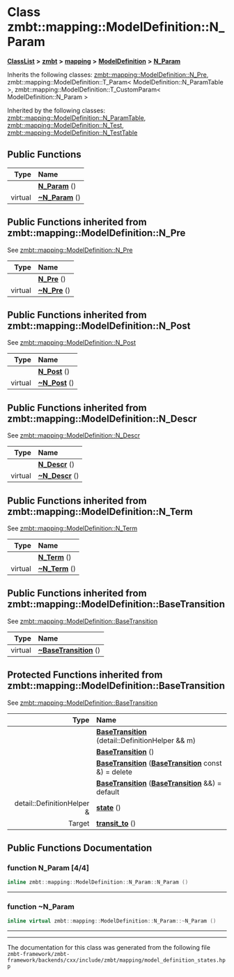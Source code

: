 

# Class zmbt::mapping::ModelDefinition::N\_Param



[**ClassList**](annotated.md) **>** [**zmbt**](namespacezmbt.md) **>** [**mapping**](namespacezmbt_1_1mapping.md) **>** [**ModelDefinition**](classzmbt_1_1mapping_1_1ModelDefinition.md) **>** [**N\_Param**](classzmbt_1_1mapping_1_1ModelDefinition_1_1N__Param.md)








Inherits the following classes: [zmbt::mapping::ModelDefinition::N\_Pre](classzmbt_1_1mapping_1_1ModelDefinition_1_1N__Pre.md),  zmbt::mapping::ModelDefinition::T_Param< ModelDefinition::N_ParamTable >,  zmbt::mapping::ModelDefinition::T_CustomParam< ModelDefinition::N_Param >


Inherited by the following classes: [zmbt::mapping::ModelDefinition::N\_ParamTable](classzmbt_1_1mapping_1_1ModelDefinition_1_1N__ParamTable.md),  [zmbt::mapping::ModelDefinition::N\_Test](classzmbt_1_1mapping_1_1ModelDefinition_1_1N__Test.md),  [zmbt::mapping::ModelDefinition::N\_TestTable](classzmbt_1_1mapping_1_1ModelDefinition_1_1N__TestTable.md)




































































































































## Public Functions

| Type | Name |
| ---: | :--- |
|   | [**N\_Param**](#function-n_param-44) () <br> |
| virtual  | [**~N\_Param**](#function-n_param) () <br> |


## Public Functions inherited from zmbt::mapping::ModelDefinition::N_Pre

See [zmbt::mapping::ModelDefinition::N\_Pre](classzmbt_1_1mapping_1_1ModelDefinition_1_1N__Pre.md)

| Type | Name |
| ---: | :--- |
|   | [**N\_Pre**](classzmbt_1_1mapping_1_1ModelDefinition_1_1N__Pre.md#function-n_pre-44) () <br> |
| virtual  | [**~N\_Pre**](classzmbt_1_1mapping_1_1ModelDefinition_1_1N__Pre.md#function-n_pre) () <br> |


## Public Functions inherited from zmbt::mapping::ModelDefinition::N_Post

See [zmbt::mapping::ModelDefinition::N\_Post](classzmbt_1_1mapping_1_1ModelDefinition_1_1N__Post.md)

| Type | Name |
| ---: | :--- |
|   | [**N\_Post**](classzmbt_1_1mapping_1_1ModelDefinition_1_1N__Post.md#function-n_post-44) () <br> |
| virtual  | [**~N\_Post**](classzmbt_1_1mapping_1_1ModelDefinition_1_1N__Post.md#function-n_post) () <br> |


## Public Functions inherited from zmbt::mapping::ModelDefinition::N_Descr

See [zmbt::mapping::ModelDefinition::N\_Descr](classzmbt_1_1mapping_1_1ModelDefinition_1_1N__Descr.md)

| Type | Name |
| ---: | :--- |
|   | [**N\_Descr**](classzmbt_1_1mapping_1_1ModelDefinition_1_1N__Descr.md#function-n_descr-44) () <br> |
| virtual  | [**~N\_Descr**](classzmbt_1_1mapping_1_1ModelDefinition_1_1N__Descr.md#function-n_descr) () <br> |


## Public Functions inherited from zmbt::mapping::ModelDefinition::N_Term

See [zmbt::mapping::ModelDefinition::N\_Term](classzmbt_1_1mapping_1_1ModelDefinition_1_1N__Term.md)

| Type | Name |
| ---: | :--- |
|   | [**N\_Term**](classzmbt_1_1mapping_1_1ModelDefinition_1_1N__Term.md#function-n_term-44) () <br> |
| virtual  | [**~N\_Term**](classzmbt_1_1mapping_1_1ModelDefinition_1_1N__Term.md#function-n_term) () <br> |


## Public Functions inherited from zmbt::mapping::ModelDefinition::BaseTransition

See [zmbt::mapping::ModelDefinition::BaseTransition](classzmbt_1_1mapping_1_1ModelDefinition_1_1BaseTransition.md)

| Type | Name |
| ---: | :--- |
| virtual  | [**~BaseTransition**](classzmbt_1_1mapping_1_1ModelDefinition_1_1BaseTransition.md#function-basetransition) () <br> |
















































































































































## Protected Functions inherited from zmbt::mapping::ModelDefinition::BaseTransition

See [zmbt::mapping::ModelDefinition::BaseTransition](classzmbt_1_1mapping_1_1ModelDefinition_1_1BaseTransition.md)

| Type | Name |
| ---: | :--- |
|   | [**BaseTransition**](classzmbt_1_1mapping_1_1ModelDefinition_1_1BaseTransition.md#function-basetransition-14) (detail::DefinitionHelper && m) <br> |
|   | [**BaseTransition**](classzmbt_1_1mapping_1_1ModelDefinition_1_1BaseTransition.md#function-basetransition-24) () <br> |
|   | [**BaseTransition**](classzmbt_1_1mapping_1_1ModelDefinition_1_1BaseTransition.md#function-basetransition-34) ([**BaseTransition**](classzmbt_1_1mapping_1_1ModelDefinition_1_1BaseTransition.md) const &) = delete<br> |
|   | [**BaseTransition**](classzmbt_1_1mapping_1_1ModelDefinition_1_1BaseTransition.md#function-basetransition-44) ([**BaseTransition**](classzmbt_1_1mapping_1_1ModelDefinition_1_1BaseTransition.md) &&) = default<br> |
|  detail::DefinitionHelper & | [**state**](classzmbt_1_1mapping_1_1ModelDefinition_1_1BaseTransition.md#function-state) () <br> |
|  Target | [**transit\_to**](classzmbt_1_1mapping_1_1ModelDefinition_1_1BaseTransition.md#function-transit_to) () <br> |














## Public Functions Documentation




### function N\_Param [4/4]

```C++
inline zmbt::mapping::ModelDefinition::N_Param::N_Param () 
```




<hr>



### function ~N\_Param 

```C++
inline virtual zmbt::mapping::ModelDefinition::N_Param::~N_Param () 
```




<hr>

------------------------------
The documentation for this class was generated from the following file `zmbt-framework/zmbt-framework/backends/cxx/include/zmbt/mapping/model_definition_states.hpp`

